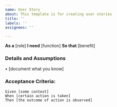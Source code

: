 ```yaml
---
name: User Story
about: This template is for creating user stories
title: ''
labels: ''
assignees: ''

---
```


**As a** [role]
**I need** [function]
**So that** [benefit]

### Details and Assumptions
• [document what you know]

### Acceptance Criteria:

```gherkin
Given [some context]
When [certain action is taken]
Then [the outcome of action is observed]
```
